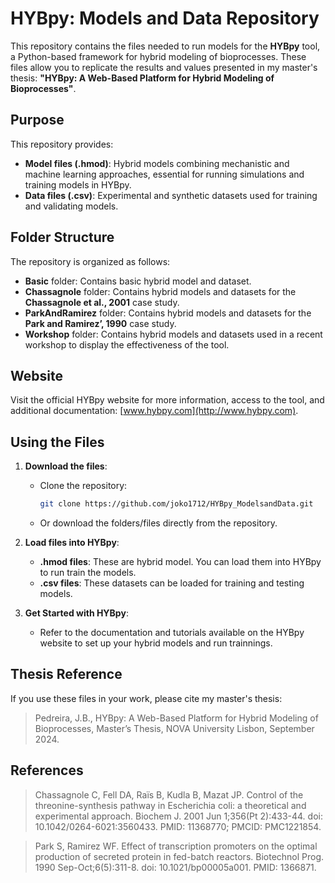 # HYBpy: Models and Data Repository

This repository contains the files needed to run models for the **HYBpy** tool, a Python-based framework for hybrid modeling of bioprocesses. These files allow you to replicate the results and values presented in my master's thesis: **"HYBpy: A Web-Based Platform for Hybrid Modeling of Bioprocesses"**.

## Purpose

This repository provides:

-   **Model files (.hmod)**: Hybrid models combining mechanistic and machine learning approaches, essential for running simulations and training models in HYBpy.
-   **Data files (.csv)**: Experimental and synthetic datasets used for training and validating models.

## Folder Structure

The repository is organized as follows:

-   **Basic** folder: Contains basic hybrid model and dataset.
-   **Chassagnole** folder: Contains hybrid models and datasets for the **Chassagnole et al., 2001** case study.
-   **ParkAndRamirez** folder: Contains hybrid models and datasets for the **Park and Ramirez’, 1990** case study.
-   **Workshop** folder: Contains hybrid models and datasets used in a recent workshop to display the effectiveness of the tool.

## Website

Visit the official HYBpy website for more information, access to the tool, and additional documentation: [www.hybpy.com](http://www.hybpy.com).

## Using the Files

1. **Download the files**:

    - Clone the repository:
        ```bash
        git clone https://github.com/joko1712/HYBpy_ModelsandData.git
        ```
    - Or download the folders/files directly from the repository.

2. **Load files into HYBpy**:

    - **.hmod files**: These are hybrid model. You can load them into HYBpy to run train the models.
    - **.csv files**: These datasets can be loaded for training and testing models.

3. **Get Started with HYBpy**:
    - Refer to the documentation and tutorials available on the HYBpy website to set up your hybrid models and run trainnings.

## Thesis Reference

If you use these files in your work, please cite my master's thesis:

> Pedreira, J.B., HYBpy: A Web-Based Platform for Hybrid Modeling of Bioprocesses, Master’s Thesis, NOVA University Lisbon, September 2024.

## References

> Chassagnole C, Fell DA, Raïs B, Kudla B, Mazat JP. Control of the threonine-synthesis pathway in Escherichia coli: a theoretical and experimental approach. Biochem J. 2001 Jun 1;356(Pt 2):433-44. doi: 10.1042/0264-6021:3560433. PMID: 11368770; PMCID: PMC1221854.

> Park S, Ramirez WF. Effect of transcription promoters on the optimal production of secreted protein in fed-batch reactors. Biotechnol Prog. 1990 Sep-Oct;6(5):311-8. doi: 10.1021/bp00005a001. PMID: 1366871.
